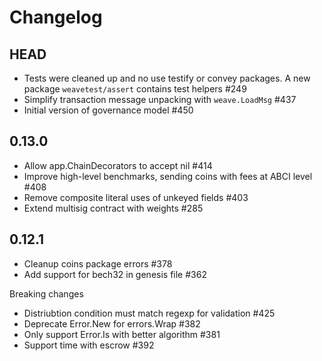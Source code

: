 # Changelog


## HEAD

- Tests were cleaned up and no use testify or convey packages. A new package
  `weavetest/assert` contains test helpers #249
- Simplify transaction message unpacking with `weave.LoadMsg` #437
- Initial version of governance model #450


## 0.13.0

- Allow app.ChainDecorators to accept nil #414
- Improve high-level benchmarks, sending coins with fees at ABCI level #408
- Remove composite literal uses of unkeyed fields #403
- Extend multisig contract with weights #285


## 0.12.1

- Cleanup coins package errors #378
- Add support for bech32 in genesis file #362

Breaking changes

- Distriubtion condition must match regexp for validation #425
- Deprecate Error.New for errors.Wrap #382
- Only support Error.Is with better algorithm #381
- Support time with escrow #392
